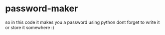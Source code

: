 # password-maker
so in this code it makes you a password using python 
dont forget to write it or store it somewhere :)
